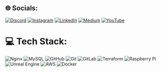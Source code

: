 
## 🌐 Socials:
[![Discord](https://img.shields.io/badge/Discord-%237289DA.svg?logo=discord&logoColor=white)](https://discord.gg/povir) [![Instagram](https://img.shields.io/badge/Instagram-%23E4405F.svg?logo=Instagram&logoColor=white)](https://instagram.com/povir_) [![LinkedIn](https://img.shields.io/badge/LinkedIn-%230077B5.svg?logo=linkedin&logoColor=white)](https://linkedin.com/in/povir) [![Medium](https://img.shields.io/badge/Medium-12100E?logo=medium&logoColor=white)](https://medium.com/@makushima) [![YouTube](https://img.shields.io/badge/YouTube-%23FF0000.svg?logo=YouTube&logoColor=white)](https://youtube.com/@@makushima1) 

# 💻 Tech Stack:
![Nginx](https://img.shields.io/badge/nginx-%23009639.svg?style=for-the-badge&logo=nginx&logoColor=white) ![MySQL](https://img.shields.io/badge/mysql-4479A1.svg?style=for-the-badge&logo=mysql&logoColor=white) ![GitHub](https://img.shields.io/badge/github-%23121011.svg?style=for-the-badge&logo=github&logoColor=white) ![Git](https://img.shields.io/badge/git-%23F05033.svg?style=for-the-badge&logo=git&logoColor=white) ![GitLab](https://img.shields.io/badge/gitlab-%23181717.svg?style=for-the-badge&logo=gitlab&logoColor=white) ![Terraform](https://img.shields.io/badge/terraform-%235835CC.svg?style=for-the-badge&logo=terraform&logoColor=white) ![Raspberry Pi](https://img.shields.io/badge/-Raspberry_Pi-C51A4A?style=for-the-badge&logo=Raspberry-Pi) ![Unreal Engine](https://img.shields.io/badge/unrealengine-%23313131.svg?style=for-the-badge&logo=unrealengine&logoColor=white) ![AWS](https://img.shields.io/badge/AWS-%23FF9900.svg?style=for-the-badge&logo=amazon-aws&logoColor=white) ![Docker](https://img.shields.io/badge/docker-%230db7ed.svg?style=for-the-badge&logo=docker&logoColor=white)

<!-- Proudly created with GPRM ( https://gprm.itsvg.in ) -->
